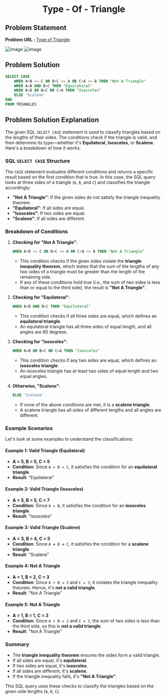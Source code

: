 <h1 align='center'>Type - Of - Triangle</h1>

## Problem Statement

**Problem URL :** [Type of Triangle](https://www.hackerrank.com/challenges/what-type-of-triangle/problem?isFullScreen=true)

![image](https://github.com/user-attachments/assets/e3727dae-36d1-4e9e-a15d-96a782cebcfb)
![image](https://github.com/user-attachments/assets/96199ab9-4fee-4d02-afee-e8cc54a42171)

## Problem Solution
```sql
SELECT CASE
    WHEN A+B <= C OR B+C <= A OR C+A <= B THEN "Not A Triangle"
    WHEN A=B AND B=C THEN "Equilateral"
    WHEN A=B OR B=C OR C=A THEN "Isosceles"
    ELSE 'Scalene'
END
FROM TRIANGLES
```

## Problem Solution Explanation
The given SQL `SELECT CASE` statement is used to classify triangles based on the lengths of their sides. The conditions check if the triangle is valid, and then determine its type—whether it's **Equilateral**, **Isosceles**, or **Scalene**. Here's a breakdown of how it works:

### SQL `SELECT CASE` Structure

The `CASE` statement evaluates different conditions and returns a specific result based on the first condition that is true. In this case, the SQL query looks at three sides of a triangle (`A`, `B`, and `C`) and classifies the triangle accordingly:

- **"Not A Triangle"**: If the given sides do not satisfy the triangle inequality theorem.
- **"Equilateral"**: If all sides are equal.
- **"Isosceles"**: If two sides are equal.
- **"Scalene"**: If all sides are different.

### Breakdown of Conditions

1. **Checking for "Not A Triangle"**:
    ```sql
    WHEN A+B <= C OR B+C <= A OR C+A <= B THEN "Not A Triangle"
    ```
    - This condition checks if the given sides violate the **triangle inequality theorem**, which states that the sum of the lengths of any two sides of a triangle must be greater than the length of the remaining side.
    - If any of these conditions hold true (i.e., the sum of two sides is less than or equal to the third side), the result is **"Not A Triangle"**.

2. **Checking for "Equilateral"**:
    ```sql
    WHEN A=B AND B=C THEN "Equilateral"
    ```
    - This condition checks if all three sides are equal, which defines an **equilateral triangle**.
    - An equilateral triangle has all three sides of equal length, and all angles are 60 degrees.

3. **Checking for "Isosceles"**:
    ```sql
    WHEN A=B OR B=C OR C=A THEN "Isosceles"
    ```
    - This condition checks if any two sides are equal, which defines an **isosceles triangle**.
    - An isosceles triangle has at least two sides of equal length and two equal angles.

4. **Otherwise, "Scalene"**:
    ```sql
    ELSE 'Scalene'
    ```
    - If none of the above conditions are met, it is a **scalene triangle**.
    - A scalene triangle has all sides of different lengths and all angles are different.

### Example Scenarios

Let's look at some examples to understand the classifications:

#### Example 1: Valid Triangle (Equilateral)
- **A = 5, B = 5, C = 5**
- **Condition**: Since `A = B = C`, it satisfies the condition for an **equilateral triangle**.
- **Result**: "Equilateral"

#### Example 2: Valid Triangle (Isosceles)
- **A = 5, B = 5, C = 7**
- **Condition**: Since `A = B`, it satisfies the condition for an **isosceles triangle**.
- **Result**: "Isosceles"

#### Example 3: Valid Triangle (Scalene)
- **A = 3, B = 4, C = 5**
- **Condition**: Since `A ≠ B ≠ C`, it satisfies the condition for a **scalene triangle**.
- **Result**: "Scalene"

#### Example 4: Not A Triangle
- **A = 1, B = 2, C = 3**
- **Condition**: Since `A + B = 3` and `C = 3`, it violates the triangle inequality theorem. Hence, it's **not a valid triangle**.
- **Result**: "Not A Triangle"

#### Example 5: Not A Triangle
- **A = 1, B = 1, C = 3**
- **Condition**: Since `A + B = 2` and `C = 3`, the sum of two sides is less than the third side, so this is **not a valid triangle**.
- **Result**: "Not A Triangle"

### Summary

- The **triangle inequality theorem** ensures the sides form a valid triangle.
- If all sides are equal, it's **equilateral**.
- If two sides are equal, it's **isosceles**.
- If all sides are different, it's **scalene**.
- If the triangle inequality fails, it's **"Not A Triangle"**. 

This SQL query uses these checks to classify the triangles based on the given side lengths (`A`, `B`, `C`).
